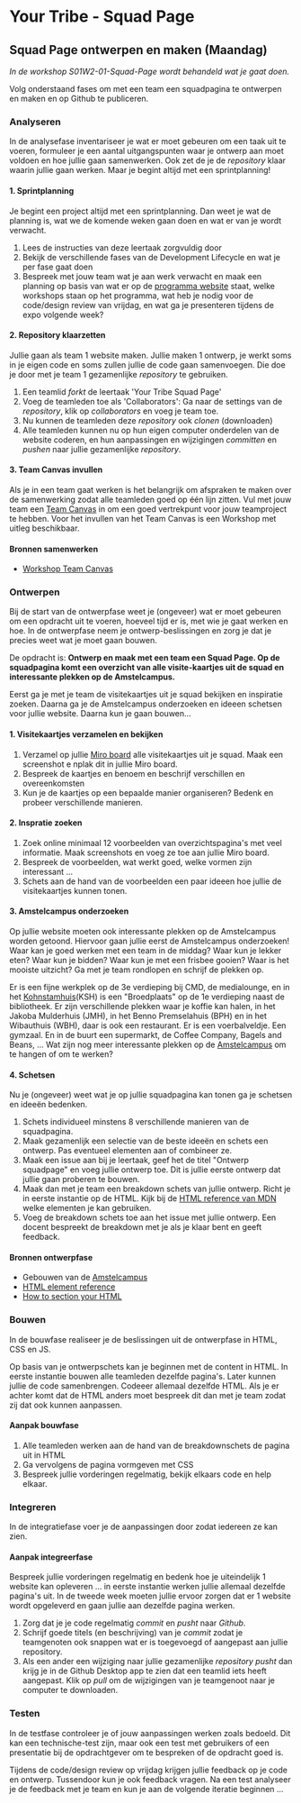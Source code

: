 # Your Tribe - Squad Page

## Squad Page ontwerpen en maken (Maandag)

_In de workshop S01W2-01-Squad-Page wordt behandeld wat je gaat doen._

Volg onderstaand fases om met een team een squadpagina te ontwerpen en maken en op Github te publiceren.


### Analyseren

In de analysefase inventariseer je wat er moet gebeuren om een taak uit te voeren,  formuleer je een aantal uitgangspunten waar je ontwerp aan moet voldoen en hoe jullie gaan samenwerken. Ook zet de je de _repository_ klaar waarin jullie gaan werken. Maar je begint altijd met een sprintplanning! 

#### 1. Sprintplanning

Je begint een project altijd met een sprintplanning. Dan weet je wat de planning is, wat we de komende weken gaan doen en wat er van je wordt verwacht. 

1. Lees de instructies van deze leertaak zorgvuldig door 
2. Bekijk de verschillende fases van de Development Lifecycle en wat je per fase gaat doen
3. Bespreek met jouw team wat je aan werk verwacht en maak een planning op basis van wat er op de [programma website](https://programma.fdnd.nl/static-web/your-tribe) staat, welke workshops staan op het programma, wat heb je nodig voor de code/design review van vrijdag, en wat ga je presenteren tijdens de expo volgende week?


#### 2. Repository klaarzetten

Jullie gaan als team 1 website maken. Jullie maken 1 ontwerp, je werkt soms in je eigen code en soms zullen jullie de code gaan samenvoegen. Die doe je door met je team 1 gezamenlijke _repository_ te gebruiken. 

1. Een teamlid _forkt_ de leertaak 'Your Tribe Squad Page'
2. Voeg de teamleden toe als 'Collaborators': Ga naar de settings van de _repository_, klik op _collaborators_ en voeg je team toe.
3. Nu kunnen de teamleden deze _repository_ ook _clonen_ (downloaden)
5. Alle teamleden kunnen nu op hun eigen computer onderdelen van de website coderen, en hun aanpassingen en wijzigingen _committen_ en _pushen_ naar jullie gezamenlijke _repository_.


#### 3. Team Canvas invullen

Als je in een team gaat werken is het belangrijk om afspraken te maken over de samenwerking zodat alle teamleden goed op één lijn zitten. 
Vul met jouw team een [Team Canvas](https://theteamcanvas.com/) in om een goed vertrekpunt voor jouw teamproject te hebben. Voor het invullen van het Team Canvas is een Workshop met uitleg beschikbaar. 

#### Bronnen samenwerken

- [Workshop Team Canvas](team-canvas.md)






### Ontwerpen

Bij de start van de ontwerpfase weet je (ongeveer) wat er moet gebeuren om een opdracht uit te voeren, hoeveel tijd er is, met wie je gaat werken en hoe. In de ontwerpfase neem je ontwerp-beslissingen en zorg je dat je precies weet wat je moet gaan bouwen.  

De opdracht is: **Ontwerp en maak met een team een Squad Page. Op de squadpagina komt een overzicht van alle visite-kaartjes uit de squad en interessante plekken op de Amstelcampus.**

Eerst ga je met je team de visitekaartjes uit je squad bekijken en inspiratie zoeken. Daarna ga je de Amstelcampus onderzoeken en ideeen schetsen voor jullie website. Daarna kun je gaan bouwen... 

<!-- Voor veel opdrachtgevers geldt dat ze nu pas duidelijk krijgen hoe het resultaat eruit zal zien. En dat is een moment waarop veel opdrachtgevers veel duidelijker kunnen aangeven wat ze wel en niet willen. 
-->
  

#### 1. Visitekaartjes verzamelen en bekijken

1. Verzamel op jullie [Miro board](https://miro.com/app/board/uXjVKh1tR08=/) alle visitekaartjes uit je squad. Maak een screenshot e nplak dit in jullie Miro board.
2. Bespreek de kaartjes en benoem en beschrijf verschillen en overeenkomsten
3. Kun je de kaartjes op een bepaalde manier organiseren? Bedenk en probeer verschillende manieren.

#### 2. Inspratie zoeken

1. Zoek online minimaal 12 voorbeelden van overzichtspagina's met veel informatie. Maak screenshots en voeg ze toe aan jullie Miro board. 
2. Bespreek de voorbeelden, wat werkt goed, welke vormen zijn interessant ...
3. Schets aan de hand van de voorbeelden een paar ideeen hoe jullie de visitekaartjes kunnen tonen.

#### 3. Amstelcampus onderzoeken

Op jullie website moeten ook interessante plekken op de Amstelcampus worden getoond. Hiervoor gaan jullie eerst de Amstelcampus onderzoeken! Waar kan je goed werken met een team in de middag? Waar kun je lekker eten? Waar kun je bidden? Waar kun je met een frisbee gooien? Waar is het mooiste uitzicht? Ga met je team rondlopen en schrijf de plekken op. 

Er is een fijne werkplek op de 3e verdieping bij CMD, de medialounge, en in het [Kohnstamhuis](https://www.hva.nl/locaties/hva-locaties/kohnstammhuis.html)(KSH) is een "Broedplaats" op de 1e verdieping naast de bibliotheek. Er zijn verschillende plekken waar je koffie kan halen, in het Jakoba Mulderhuis (JMH), in het Benno Premselahuis (BPH) en in het Wibauthuis (WBH), daar is ook een restaurant. Er is een voerbalveldje. Een gymzaal. En in de buurt een supermarkt, de Coffee Company, Bagels and Beans, ... Wat zijn nog meer interessante plekken op de [Amstelcampus](https://www.hva.nl/locaties/campus/amstelcampus.html) om te hangen of om te werken?


#### 4. Schetsen 

Nu je (ongeveer) weet wat je op jullie squadpagina kan tonen ga je schetsen en ideeën bedenken. 

1. Schets individueel minstens 8 verschillende manieren van de squadpagina.
2. Maak gezamenlijk een selectie van de beste ideeën en schets een ontwerp. Pas eventueel elementen aan of combineer ze.
3. Maak een issue aan bij je leertaak, geef het de titel "Ontwerp squadpage" en voeg jullie ontwerp toe. Dit is jullie eerste ontwerp dat jullie gaan proberen te bouwen.
4. Maak dan met je team een breakdown schets van jullie ontwerp. Richt je in eerste instantie op de HTML. Kijk bij de [HTML reference van MDN](https://developer.mozilla.org/en-US/docs/Web/HTML/Element) welke elementen je kan gebruiken. 
5. Voeg de breakdown schets toe aan het issue met jullie ontwerp. Een docent bespreekt de breakdown met je als je klaar bent en geeft feedback.


#### Bronnen ontwerpfase

- Gebouwen van de [Amstelcampus](https://www.hva.nl/locaties/campus/amstelcampus.html)
- [HTML element reference](https://developer.mozilla.org/en-US/docs/Web/HTML/Element)
- [How to section your HTML](https://css-tricks.com/how-to-section-your-html/)



### Bouwen

In de bouwfase realiseer je de beslissingen uit de ontwerpfase in HTML, CSS en JS.

Op basis van je ontwerpschets kan je beginnen met de content in HTML. In eerste instantie bouwen alle teamleden dezelfde pagina's. Later kunnen jullie de code samenbrengen. Codeeer allemaal dezelfde HTML. Als je er achter komt dat de HTML anders moet bespreek dit dan met je team zodat zij dat ook kunnen aanpassen. 


#### Aanpak bouwfase

1. Alle teamleden werken aan de hand van de breakdownschets de pagina uit in HTML
2. Ga vervolgens de pagina vormgeven met CSS
3. Bespreek jullie vorderingen regelmatig, bekijk elkaars code en help elkaar.


### Integreren

In de integratiefase voer je de aanpassingen door zodat iedereen ze kan zien.

#### Aanpak integreerfase

Bespreek jullie vorderingen regelmatig en bedenk hoe je uiteindelijk 1 website kan opleveren ... in eerste instantie werken jullie allemaal dezelfde pagina's uit. In de tweede week moeten jullie ervoor zorgen dat er 1 website wordt opgeleverd en gaan jullie aan dezelfde pagina werken.

1. Zorg dat je je code regelmatig _commit_ en _pusht_ naar _Github_.
2. Schrijf goede titels (en beschrijving) van je _commit_ zodat je teamgenoten ook snappen wat er is toegevoegd of aangepast aan jullie repository.
3. Als een ander een wijziging naar jullie gezamenlijke _repository_ _pusht_ dan krijg je in de Github Desktop app te zien dat een teamlid iets heeft aangepast. Klik op _pull_ om de wijzigingen van je teamgenoot naar je computer te downloaden. 


### Testen

In de testfase controleer je of jouw aanpassingen werken zoals bedoeld. Dit kan een technische-test zijn, maar ook een test met gebruikers of een presentatie bij de opdrachtgever om te bespreken of de opdracht goed is.

Tijdens de code/design review op vrijdag krijgen jullie feedback op je code en ontwerp. Tussendoor kun je ook feedback vragen. Na een test analyseer je de feedback met je team en kun je aan de volgende iteratie beginnen ... 


